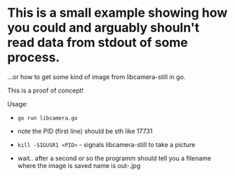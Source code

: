 # This is a small example showing how you could and arguably shouln't read data from stdout of some process.

...or how to get some kind of image from libcamera-still in go.

This is a proof of concept!

Usage: 

- `go run libcamera.go`

- note the PID (first line) should be sth like 17731

- `kill -SIGUSR1 <PID>` - signals libcamera-still to take a picture

- wait.. after a second or so the programm should tell you a filename where the image is saved
  name is out-<unixtime>.jpg

